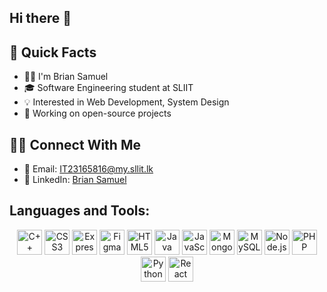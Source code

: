 ## Hi there 👋

## 🚀 Quick Facts

- 👨‍💻 I'm Brian Samuel  
- 🎓 Software Engineering student at SLIIT  
- 💡 Interested in Web Development, System Design  
- 🔧 Working on open-source projects  

## 👯‍♂️ Connect With Me

- 📧 Email: IT23165816@my.sllit.lk  
- 🌟 LinkedIn: [Brian Samuel](https://www.linkedin.com/in/brian-samuel-952606228/)  

## Languages and Tools:

<div align="center">
  <img src="https://cdn.jsdelivr.net/gh/devicons/devicon/icons/cplusplus/cplusplus-original.svg" height="40" alt="C++ logo"/>
  <img src="https://cdn.jsdelivr.net/gh/devicons/devicon/icons/css3/css3-original.svg" height="40" alt="CSS3 logo"/>
  <img src="https://cdn.jsdelivr.net/gh/devicons/devicon/icons/express/express-original.svg" height="40" alt="Express.js logo"/>
  <img src="https://cdn.jsdelivr.net/gh/devicons/devicon/icons/figma/figma-original.svg" height="40" alt="Figma logo"/>
  <img src="https://cdn.jsdelivr.net/gh/devicons/devicon/icons/html5/html5-original.svg" height="40" alt="HTML5 logo"/>
  <img src="https://cdn.jsdelivr.net/gh/devicons/devicon/icons/java/java-original.svg" height="40" alt="Java logo"/>
  <img src="https://cdn.jsdelivr.net/gh/devicons/devicon/icons/javascript/javascript-original.svg" height="40" alt="JavaScript logo"/>
  <img src="https://cdn.jsdelivr.net/gh/devicons/devicon/icons/mongodb/mongodb-original.svg" height="40" alt="MongoDB logo"/>
  <img src="https://cdn.jsdelivr.net/gh/devicons/devicon/icons/mysql/mysql-original.svg" height="40" alt="MySQL logo"/>
  <img src="https://cdn.jsdelivr.net/gh/devicons/devicon/icons/nodejs/nodejs-original.svg" height="40" alt="Node.js logo"/>
  <img src="https://cdn.jsdelivr.net/gh/devicons/devicon/icons/php/php-original.svg" height="40" alt="PHP logo"/>
  <img src="https://cdn.jsdelivr.net/gh/devicons/devicon/icons/python/python-original.svg" height="40" alt="Python logo"/>
  <img src="https://cdn.jsdelivr.net/gh/devicons/devicon/icons/react/react-original.svg" height="40" alt="React logo"/>
</div>
